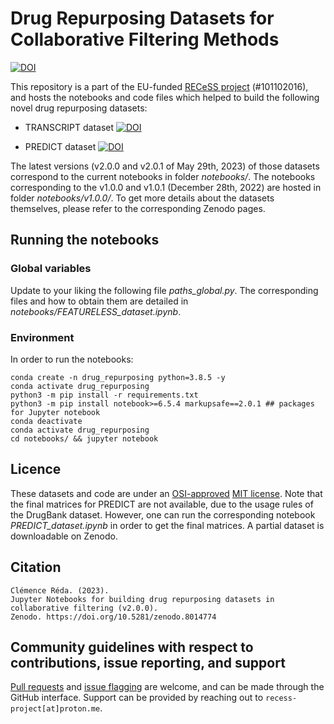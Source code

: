 # Drug Repurposing Datasets for Collaborative Filtering Methods

[![DOI](https://zenodo.org/badge/DOI/10.5281/zenodo.8014775.svg)](https://doi.org/10.5281/zenodo.8014775)

This repository is a part of the EU-funded [RECeSS project](https://recess-eu-project.github.io) (#101102016), and hosts the notebooks and code files which helped to build the following novel drug repurposing datasets:

- TRANSCRIPT dataset [![DOI](https://zenodo.org/badge/DOI/10.5281/zenodo.7982969.svg)](https://doi.org/10.5281/zenodo.7982969)

- PREDICT dataset [![DOI](https://zenodo.org/badge/DOI/10.5281/zenodo.7982964.svg)](https://doi.org/10.5281/zenodo.7982964)

The latest versions (v2.0.0 and v2.0.1 of May 29th, 2023) of those datasets correspond to the current notebooks in folder *notebooks/*. The notebooks corresponding to the v1.0.0 and v1.0.1 (December 28th, 2022) are hosted in folder *notebooks/v1.0.0/*. To get more details about the datasets themselves, please refer to the corresponding Zenodo pages.

## Running the notebooks

### Global variables

Update to your liking the following file *paths_global.py*. The corresponding files and how to obtain them are detailed in *notebooks/FEATURELESS_dataset.ipynb*.

### Environment

In order to run the notebooks:

```
conda create -n drug_repurposing python=3.8.5 -y
conda activate drug_repurposing
python3 -m pip install -r requirements.txt
python3 -m pip install notebook>=6.5.4 markupsafe==2.0.1 ## packages for Jupyter notebook
conda deactivate
conda activate drug_repurposing
cd notebooks/ && jupyter notebook
```

## Licence

These datasets and code are under an [OSI-approved](https://opensource.org/licenses/) [MIT license](https://raw.githubusercontent.com/RECeSS-EU-Project/drug-repurposing-datasets/main/LICENSE). Note that the final matrices for PREDICT are not available, due to the usage rules of the DrugBank dataset. However, one can run the corresponding notebook *PREDICT_dataset.ipynb* in order to get the final matrices. A partial dataset is downloadable on Zenodo.

## Citation

```
Clémence Réda. (2023). 
Jupyter Notebooks for building drug repurposing datasets in collaborative filtering (v2.0.0). 
Zenodo. https://doi.org/10.5281/zenodo.8014774
```

## Community guidelines with respect to contributions, issue reporting, and support

[Pull requests](https://github.com/RECeSS-EU-Project/drug-repurposing-datasets/pulls) and [issue flagging](https://github.com/RECeSS-EU-Project/drug-repurposing-datasets/issues) are welcome, and can be made through the GitHub interface. Support can be provided by reaching out to ``recess-project[at]proton.me``.